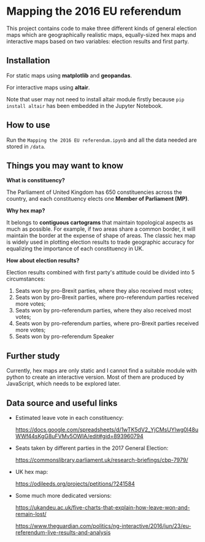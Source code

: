 # Mapping the 2016 EU referendum
This project contains code to make three different kinds of general election maps which are geographically realistic maps, equally-sized hex maps and interactive maps based on two variables: election results and first party. 

## Installation
For static maps using **matplotlib** and **geopandas**.

For interactive maps using **altair**.

Note that user may not need to install altair module firstly because `pip install altair` has been embedded in the Jupyter Notebook.

## How to use
Run the `Mapping the 2016 EU referendum.ipynb` and all the data needed are stored in `/data`.

## Things you may want to know

**What is constituency?**

The Parliament of United Kingdom has 650 constituencies across the country, and each constituency elects one **Member of Parliament (MP)**. 

**Why hex map?**

It belongs to **contiguous cartograms** that maintain topological aspects as much as possible. For example, if two areas share a common border, it will maintain the border at the expense of shape of areas. The classic hex map is widely used in plotting election results to trade geographic accuracy for equalizing the importance of each constituency in UK.  

**How about election results?**

Election results combined with first party's attitude could be divided into 5 circumstances:
1. Seats won by pro-Brexit parties, where they also received most votes;
2. Seats won by pro-Brexit parties, where pro-referendum parties received more votes;
3. Seats won by pro-referendum parties, where they also received most votes;
4. Seats won by pro-referendum parties, where pro-Brexit parties received more votes;
5. Seats won by pro-referendum Speaker

## Further study

Currently, hex maps are only static and I cannot find a suitable module with python to create an interactive version. Most of them are produced by JavaScript, which needs to be explored later.  

## Data source and useful links

* Estimated leave vote in each constituency:
    
    https://docs.google.com/spreadsheets/d/1wTK5dV2_YjCMsUYlwg0l48uWWf44sKgG8uFVMv5OWlA/edit#gid=893960794

* Seats taken by different parties in the 2017 General Election:
    
    https://commonslibrary.parliament.uk/research-briefings/cbp-7979/

* UK hex map: 
    
    https://odileeds.org/projects/petitions/?241584

* Some much more dedicated versions:
    
    https://ukandeu.ac.uk/five-charts-that-explain-how-leave-won-and-remain-lost/
    
    https://www.theguardian.com/politics/ng-interactive/2016/jun/23/eu-referendum-live-results-and-analysis
